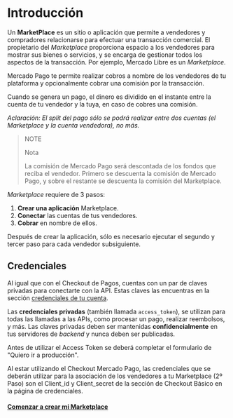 # Introducción

Un **MarketPlace** es un sitio o aplicación que permite a vendedores y compradores relacionarse para efectuar una transacción comercial. El propietario del _Marketplace_ proporciona espacio a los vendedores para mostrar sus bienes o servicios, y se encarga de gestionar todos los aspectos de la transacción. Por ejemplo, Mercado Libre es un _Marketplace_.

Mercado Pago te permite realizar cobros a nombre de los vendedores de tu plataforma y opcionalmente cobrar una comisión por la transacción.

Cuando se genera un pago, el dinero es dividido en el instante entre la cuenta de tu vendedor y la tuya, en caso de cobres una comisión.

_Aclaración: El split del pago sólo se podrá realizar entre dos cuentas (el Marketplace y la cuenta vendedora), no más._

> NOTE
>
> Nota
>
> La comisión de Mercado Pago será descontada de los fondos que reciba el vendedor.
> Primero se descuenta la comisión de Mercado Pago, y sobre el restante se descuenta la comisión del Marketplace.

_Marketplace_ requiere de 3 pasos:

1. **Crear una aplicación** Marketplace.
2. **Conectar** las cuentas de tus vendedores.
3. **Cobrar** en nombre de ellos.

Después de crear la aplicación, sólo es necesario ejecutar el segundo y tercer paso para cada vendedor subsiguiente.


## Credenciales

Al igual que con el Checkout de Pagos, cuentas con un par de claves privadas para conectarte con la API. Estas claves las encuentras en la sección [credenciales de tu cuenta]([FAKER][CREDENTIALS][URL]).

Las **credenciales privadas** (también llamada `access_token`), se utilizan para todas las llamadas a las APIs, como procesar un pago, realizar reembolsos, y más. Las claves privadas deben ser mantenidas **confidencialmente** en tus servidores de _backend_ y nunca deben ser publicadas.

Antes de utilizar el Access Token se deberá completar el formulario de "Quiero ir a producción".

Al estar utilizando el Checkout Mercado Pago, las credenciales que se deberán utilizar para la asociación de los vendedores a tu Marketplace (2º Paso) son el Client_id y Client_secret de la sección de Checkout Básico en la página de credenciales. 


#### [Comenzar a crear mi Marketplace](https://www.mercadopago.com.ar/developers/es/guides/marketplace/web-checkout/create-marketplace)
